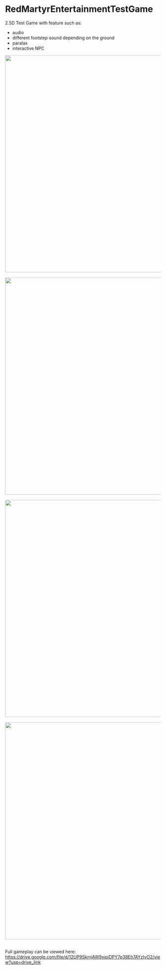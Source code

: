 # RedMartyrEntertainmentTestGame
2.5D Test Game with feature such as:
- audio
- different footstep sound depending on the ground
- paralax
- interactive NPC
<div align = "center">
<img src = "https://github.com/user-attachments/assets/87f7bd6b-f21f-440a-8c00-4064bca83fd0" width = "700px">
  <br></br>
<img src = "https://github.com/user-attachments/assets/ce6b9260-7aeb-4059-abac-6dfeacb97969" width = "700px">
  <br></br>
<img src = "https://github.com/user-attachments/assets/311257ce-0e22-4d8f-a493-7bd3cd9923bf" width = "700px">
  <br></br>
<img src = "https://github.com/user-attachments/assets/de66bbea-7625-4eb7-9f23-7be035887eac" width = "700px">
  <br></br>
</div>

Full gameplay can be viewed here: https://drive.google.com/file/d/12UP9SkmjAW9xjpiDPY7p38Eh7AYzIyO2/view?usp=drive_link
